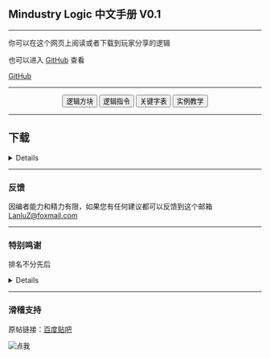 ## Mindustry Logic 中文手册 V0.1

<head>
    <link rel="stylesheet" href="https://cdn.staticfile.org/twitter-bootstrap/4.4.1/css/bootstrap.min.css">
    <link rel="stylesheet" href="https://cdn.staticfile.org/font-awesome/5.12.1/css/all.min.css">
    <link rel="stylesheet" href="style.css">
    <link rel="stylesheet" href="https://cdn.jsdelivr.net/npm/aplayer@1.10.1/dist/APlayer.min.css">
    <script src="./js/color.js" type="text/javascript"></script>
    <script src="./js/details.js" type="text/javascript"></script>
</head>

---


你可以在这个网页上阅读或者下载到玩家分享的逻辑

也可以进入 [GitHub](https://github.com/LanluZ/Mindustry-guide) 查看

<a href="https://github.com/LanluZ/Mindustry-guide" target="_blank" class="btn btn-secondary col-lg-4">GitHub</a>

---

<div align="center">
    <button class="btn btn-warning" onclick="details(0)">逻辑方块</button>
    <button class="btn btn-warning" onclick="details(1)">逻辑指令</button>
    <button class="btn btn-warning" onclick="details(2)">关键字表</button>
    <button class="btn btn-warning" onclick="details(3)">实例教学</button>
</div>

<div id = "guideOutPut">
</div>

---

## 下载

<details>

<h4>华漾Emoji</h4>
<ol>
<li><a href="https://github.com/LanluZ/Mindustry-guide/blob/main/Player-Share/%E5%8D%8E%E6%BC%BEEmoji/%E7%82%B9%E9%98%B5%E7%A5%9E%E9%A3%8E%E8%BD%B0%E7%82%B8%E6%9C%BA_Emoji%E6%94%B9.msch">点阵神风轰炸机_Emoji改</a></li>
</ol>

</details>

---

### 反馈

因编者能力和精力有限，如果您有任何建议都可以反馈到这个邮箱
LanluZ@foxmail.com

---

### 特别鸣谢

排名不分先后

<details>

    华漾emoji

</details>

---

### 滑稽支持

原帖链接：[百度贴吧](https://tieba.baidu.com/p/7296831967)

<div>
<form action="javascript:out()" method="post">
    <input
    type="image"
    src="https://tb2.bdstatic.com/tb/editor/images/face/i_f25.png?t=20140803"
    alt="点我"
    />
</form>
</div>

<div id="outPut"></div>

